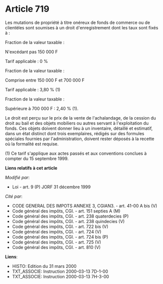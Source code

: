 # Article 719

Les mutations de propriété à titre onéreux de fonds de commerce ou de clientèles sont soumises à un droit d'enregistrement
dont les taux sont fixés à :

Fraction de la valeur taxable :

N'excédant pas 150 000 F

Tarif applicable : 0 %

Fraction de la valeur taxable :

Comprise entre 150 000 F et 700 000 F

Tarif applicable : 3,80 % (1)

Fraction de la valeur taxable :

Supérieure à 700 000 F : 2,40 % (1).

Le droit est perçu sur le prix de la vente de l'achalandage, de la cession du droit au bail et des objets mobiliers ou autres
servant à l'exploitation du fonds. Ces objets doivent donner lieu à un inventaire, détaillé et estimatif, dans un état
distinct dont trois exemplaires, rédigés sur des formules spéciales fournies par l'administration, doivent rester déposés à
la recette où la formalité est requise.

(1) Ce tarif s'applique aux actes passés et aux conventions conclues à compter du 15 septembre 1999.

**Liens relatifs à cet article**

_Modifié par_:

  - Loi - art. 9 (P) JORF 31 décembre 1999

_Cité par_:

  - CODE GENERAL DES IMPOTS ANNEXE 3, CGIAN3. - art. 41-00 A bis (V)
  - Code général des impôts, CGI. - art. 151 septies A (M)
  - Code général des impôts, CGI. - art. 238 quaterdecies (P)
  - Code général des impôts, CGI. - art. 238 quindecies (V)
  - Code général des impôts, CGI. - art. 722 bis (V)
  - Code général des impôts, CGI. - art. 724 (V)
  - Code général des impôts, CGI. - art. 724 bis (P)
  - Code général des impôts, CGI. - art. 725 (V)
  - Code général des impôts, CGI. - art. 810 (V)

**Liens**:

  - HISTO: Edition du 31 mars 2000
  - TXT_ASSOCIE: Instruction 2000-03-13 7D-1-00
  - TXT_ASSOCIE: Instruction 2000-03-13 7H-3-00
